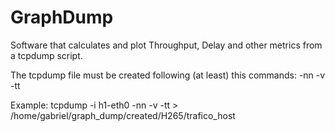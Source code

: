 # GraphDump
Software that calculates and plot Throughput, Delay and other metrics from a tcpdump script.

The tcpdump file must be created following (at least) this commands: -nn -v -tt

Example:
tcpdump -i h1-eth0 -nn -v -tt > /home/gabriel/graph_dump/created/H265/trafico_host
